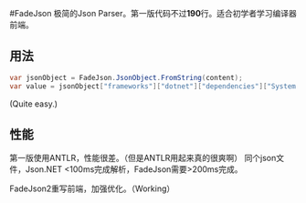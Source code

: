#FadeJson
极简的Json Parser。第一版代码不过**190**行。适合初学者学习编译器前端。

## 用法
```C#
var jsonObject = FadeJson.JsonObject.FromString(content);
var value = jsonObject["frameworks"]["dotnet"]["dependencies"]["System.Linq"]; //value == "4.0.0"
```
(Quite easy.)

## 性能
第一版使用ANTLR，性能很差。（但是ANTLR用起来真的很爽啊）
同个json文件，Json.NET <100ms完成解析，FadeJson需要>200ms完成。

FadeJson2重写前端，加强优化。（Working）